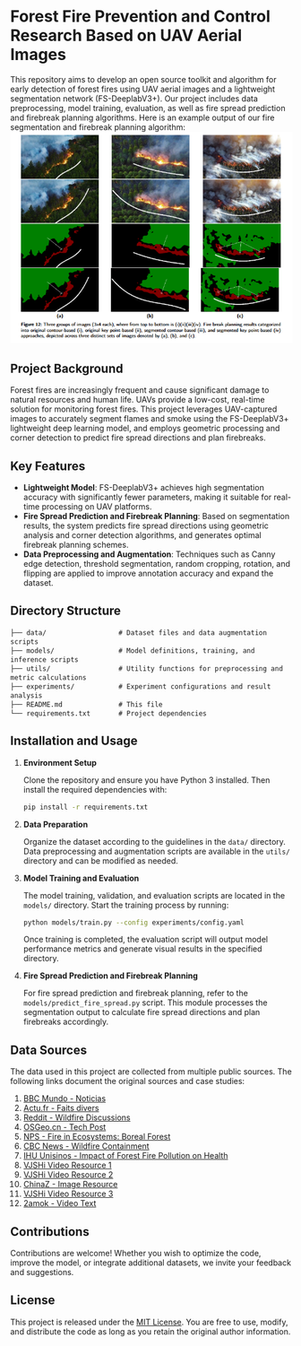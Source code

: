 # Forest Fire Prevention and Control Research Based on UAV Aerial Images

This repository aims to develop an open source toolkit and algorithm for early detection of forest fires using UAV aerial images and a lightweight segmentation network (FS-DeeplabV3+). Our project includes data preprocessing, model training, evaluation, as well as fire spread prediction and firebreak planning algorithms.
Here is an example output of our fire segmentation and firebreak planning algorithm:
![Fire Segmentation Result](./results.jpg)

## Project Background

Forest fires are increasingly frequent and cause significant damage to natural resources and human life. UAVs provide a low-cost, real-time solution for monitoring forest fires. This project leverages UAV-captured images to accurately segment flames and smoke using the FS-DeeplabV3+ lightweight deep learning model, and employs geometric processing and corner detection to predict fire spread directions and plan firebreaks.

## Key Features

- **Lightweight Model**: FS-DeeplabV3+ achieves high segmentation accuracy with significantly fewer parameters, making it suitable for real-time processing on UAV platforms.
- **Fire Spread Prediction and Firebreak Planning**: Based on segmentation results, the system predicts fire spread directions using geometric analysis and corner detection algorithms, and generates optimal firebreak planning schemes.
- **Data Preprocessing and Augmentation**: Techniques such as Canny edge detection, threshold segmentation, random cropping, rotation, and flipping are applied to improve annotation accuracy and expand the dataset.

## Directory Structure

```
├── data/                  # Dataset files and data augmentation scripts
├── models/                # Model definitions, training, and inference scripts
├── utils/                 # Utility functions for preprocessing and metric calculations
├── experiments/           # Experiment configurations and result analysis
├── README.md              # This file
└── requirements.txt       # Project dependencies
```

## Installation and Usage

1. **Environment Setup**

   Clone the repository and ensure you have Python 3 installed. Then install the required dependencies with:

   ```bash
   pip install -r requirements.txt
   ```

2. **Data Preparation**

   Organize the dataset according to the guidelines in the `data/` directory. Data preprocessing and augmentation scripts are available in the `utils/` directory and can be modified as needed.

3. **Model Training and Evaluation**

   The model training, validation, and evaluation scripts are located in the `models/` directory. Start the training process by running:

   ```bash
   python models/train.py --config experiments/config.yaml
   ```

   Once training is completed, the evaluation script will output model performance metrics and generate visual results in the specified directory.

4. **Fire Spread Prediction and Firebreak Planning**

   For fire spread prediction and firebreak planning, refer to the `models/predict_fire_spread.py` script. This module processes the segmentation output to calculate fire spread directions and plan firebreaks accordingly.

## Data Sources

The data used in this project are collected from multiple public sources. The following links document the original sources and case studies:

1. [BBC Mundo - Noticias](https://www.bbc.com/mundo/noticias-62743167)
2. [Actu.fr - Faits divers](https://actu.fr/faits-divers/aveyron-un-nouveau-gros-incendie-de-vegetacion-en-cours-pres-de-millau_51821245.html)
3. [Reddit - Wildfire Discussions](https://www.reddit.com/r/Wildfire/comments/hvtquc/wildfires_rage_across_siberia_an_aerial_view/?rdt=41481)
4. [OSGeo.cn - Tech Post](https://www.osgeo.cn/post/1e956)
5. [NPS - Fire in Ecosystems: Boreal Forest](https://www.nps.gov/articles/000/fire-in-ecosystems-boreal-forest.htm)
6. [CBC News - Wildfire Containment](https://www.cbc.ca/news/canada/british-columbia/china-nose-wildfire-20-per-cent-contained-main-evacuation-order-rescinded-1.2738560)
7. [IHU Unisinos - Impact of Forest Fire Pollution on Health](https://www.ihu.unisinos.br/categorias/612623-poluicao-dos-incendios-florestais-afeta-a-saude-das-comunidades-mais-pobres)
8. [VJSHi Video Resource 1](https://www.vjshi.com/watch/13544738.html)
9. [VJSHi Video Resource 2](https://www.vjshi.com/watch/9049768.html)
10. [ChinaZ - Image Resource](https://sc.chinaz.com/tupian/160715036743.htm)
11. [VJSHi Video Resource 3](https://www.vjshi.com/watch/15463922.html)
12. [2amok - Video Text](https://www.2amok.com/videoText/436999.html)

## Contributions

Contributions are welcome! Whether you wish to optimize the code, improve the model, or integrate additional datasets, we invite your feedback and suggestions.

## License

This project is released under the [MIT License](LICENSE). You are free to use, modify, and distribute the code as long as you retain the original author information.
